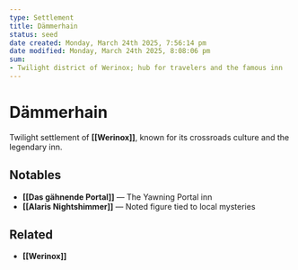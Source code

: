 ```yaml
---
type: Settlement
title: Dämmerhain
status: seed
date created: Monday, March 24th 2025, 7:56:14 pm
date modified: Monday, March 24th 2025, 8:08:06 pm
sum:
- Twilight district of Werinox; hub for travelers and the famous inn
---
```


# Dämmerhain

Twilight settlement of **[[Werinox]]**, known for its crossroads culture and the legendary inn.

## Notables
- **[[Das gähnende Portal]]** — The Yawning Portal inn
- **[[Alaris Nightshimmer]]** — Noted figure tied to local mysteries

## Related
- **[[Werinox]]**

